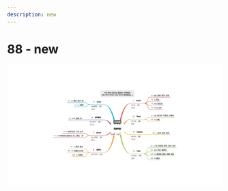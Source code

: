 ```yaml
---
description: new
---
```


# 88 - new



![Image text](https://raw.githubusercontent.com/rulinma/ai-word/master/images/88-new.jpg)


